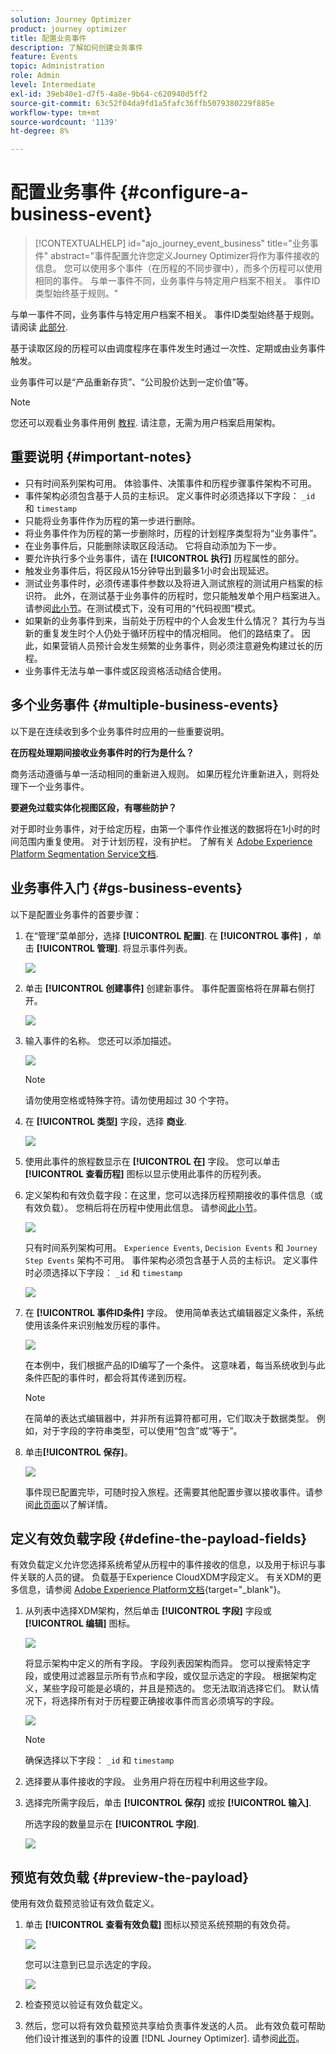 ```yaml
---
solution: Journey Optimizer
product: journey optimizer
title: 配置业务事件
description: 了解如何创建业务事件
feature: Events
topic: Administration
role: Admin
level: Intermediate
exl-id: 39eb40e1-d7f5-4a8e-9b64-c620940d5ff2
source-git-commit: 63c52f04da9fd1a5fafc36ffb5079380229f885e
workflow-type: tm+mt
source-wordcount: '1139'
ht-degree: 8%

---
```


# 配置业务事件 {#configure-a-business-event}

>[!CONTEXTUALHELP]
>id="ajo_journey_event_business"
>title="业务事件"
>abstract="事件配置允许您定义Journey Optimizer将作为事件接收的信息。 您可以使用多个事件（在历程的不同步骤中），而多个历程可以使用相同的事件。 与单一事件不同，业务事件与特定用户档案不相关。 事件ID类型始终基于规则。"

与单一事件不同，业务事件与特定用户档案不相关。 事件ID类型始终基于规则。 请阅读 [此部分](../event/about-events.md).

基于读取区段的历程可以由调度程序在事件发生时通过一次性、定期或由业务事件触发。

业务事件可以是“产品重新存货”、“公司股价达到一定价值”等。

>[!NOTE]
>
>您还可以观看业务事件用例 [教程](https://experienceleague.adobe.com/docs/journey-optimizer-learn/tutorials/create-journeys/use-case-business-event.html). 请注意，无需为用户档案启用架构。

## 重要说明 {#important-notes}

* 只有时间系列架构可用。 体验事件、决策事件和历程步骤事件架构不可用。
* 事件架构必须包含基于人员的主标识。 定义事件时必须选择以下字段： `_id` 和 `timestamp`
* 只能将业务事件作为历程的第一步进行删除。
* 将业务事件作为历程的第一步删除时，历程的计划程序类型将为“业务事件”。
* 在业务事件后，只能删除读取区段活动。 它将自动添加为下一步。
* 要允许执行多个业务事件，请在 **[!UICONTROL 执行]** 历程属性的部分。
* 触发业务事件后，将区段从15分钟导出到最多1小时会出现延迟。
* 测试业务事件时，必须传递事件参数以及将进入测试旅程的测试用户档案的标识符。 此外，在测试基于业务事件的历程时，您只能触发单个用户档案进入。 请参阅[此小节](../building-journeys/testing-the-journey.md#test-business)。在测试模式下，没有可用的“代码视图”模式。
* 如果新的业务事件到来，当前处于历程中的个人会发生什么情况？ 其行为与当新的重复发生时个人仍处于循环历程中的情况相同。 他们的路结束了。 因此，如果营销人员预计会发生频繁的业务事件，则必须注意避免构建过长的历程。
* 业务事件无法与单一事件或区段资格活动结合使用。

## 多个业务事件 {#multiple-business-events}

以下是在连续收到多个业务事件时应用的一些重要说明。

**在历程处理期间接收业务事件时的行为是什么？**

商务活动遵循与单一活动相同的重新进入规则。 如果历程允许重新进入，则将处理下一个业务事件。

**要避免过载实体化视图区段，有哪些防护？**

对于即时业务事件，对于给定历程，由第一个事件作业推送的数据将在1小时的时间范围内重复使用。 对于计划历程，没有护栏。 了解有关 [Adobe Experience Platform Segmentation Service文档](https://experienceleague.adobe.com/docs/experience-platform/segmentation/home.html).

## 业务事件入门 {#gs-business-events}

以下是配置业务事件的首要步骤：

1. 在“管理”菜单部分，选择 **[!UICONTROL 配置]**. 在  **[!UICONTROL 事件]** ，单击 **[!UICONTROL 管理]**. 将显示事件列表。

   ![](assets/jo-event1.png)

1. 单击 **[!UICONTROL 创建事件]** 创建新事件。 事件配置窗格将在屏幕右侧打开。

   ![](assets/jo-event2.png)

1. 输入事件的名称。 您还可以添加描述。

   ![](assets/jo-event3-business.png)

   >[!NOTE]
   >
   >请勿使用空格或特殊字符。请勿使用超过 30 个字符。

1. 在 **[!UICONTROL 类型]** 字段，选择 **商业**.

   ![](assets/jo-event3bis-business.png)

1. 使用此事件的旅程数显示在 **[!UICONTROL 在]** 字段。 您可以单击 **[!UICONTROL 查看历程]** 图标以显示使用此事件的历程列表。

1. 定义架构和有效负载字段：在这里，您可以选择历程预期接收的事件信息（或有效负载）。 您稍后将在历程中使用此信息。 请参阅[此小节](../event/about-creating-business.md#define-the-payload-fields)。

   ![](assets/jo-event5-business.png)

   只有时间系列架构可用。 `Experience Events`, `Decision Events` 和 `Journey Step Events` 架构不可用。 事件架构必须包含基于人员的主标识。 定义事件时必须选择以下字段： `_id` 和 `timestamp`

   ![](assets/test-profiles-4.png)

1. 在 **[!UICONTROL 事件ID条件]** 字段。 使用简单表达式编辑器定义条件，系统使用该条件来识别触发历程的事件。

   ![](assets/jo-event6-business.png)

   在本例中，我们根据产品的ID编写了一个条件。 这意味着，每当系统收到与此条件匹配的事件时，都会将其传递到历程。

   >[!NOTE]
   >
   >在简单的表达式编辑器中，并非所有运算符都可用，它们取决于数据类型。 例如，对于字段的字符串类型，可以使用“包含”或“等于”。

1. 单击&#x200B;**[!UICONTROL 保存]**。

   ![](assets/journey7-business.png)

   事件现已配置完毕，可随时投入旅程。还需要其他配置步骤以接收事件。请参阅[此页面](../event/additional-steps-to-send-events-to-journey.md)以了解详情。

## 定义有效负载字段 {#define-the-payload-fields}

有效负载定义允许您选择系统希望从历程中的事件接收的信息，以及用于标识与事件关联的人员的键。 负载基于Experience CloudXDM字段定义。 有关XDM的更多信息，请参阅 [Adobe Experience Platform文档](https://experienceleague.adobe.com/docs/experience-platform/xdm/home.html?lang=zh-Hans){target=&quot;_blank&quot;}。

1. 从列表中选择XDM架构，然后单击 **[!UICONTROL 字段]** 字段或 **[!UICONTROL 编辑]** 图标。

   ![](assets/journey8-business.png)

   将显示架构中定义的所有字段。 字段列表因架构而异。 您可以搜索特定字段，或使用过滤器显示所有节点和字段，或仅显示选定的字段。 根据架构定义，某些字段可能是必填的，并且是预选的。 您无法取消选择它们。 默认情况下，将选择所有对于历程要正确接收事件而言必须填写的字段。

   ![](assets/journey9-business.png)

   >[!NOTE]
   >
   > 确保选择以下字段： `_id` 和 `timestamp`

1. 选择要从事件接收的字段。 业务用户将在历程中利用这些字段。

1. 选择完所需字段后，单击 **[!UICONTROL 保存]** 或按 **[!UICONTROL 输入]**.

   所选字段的数量显示在 **[!UICONTROL 字段]**.

   ![](assets/journey12-business.png)

## 预览有效负载 {#preview-the-payload}

使用有效负载预览验证有效负载定义。

1. 单击 **[!UICONTROL 查看有效负载]** 图标以预览系统预期的有效负荷。

   ![](assets/journey13-business.png)

   您可以注意到已显示选定的字段。

   ![](assets/journey14-business.png)

1. 检查预览以验证有效负载定义。

1. 然后，您可以将有效负载预览共享给负责事件发送的人员。 此有效负载可帮助他们设计推送到的事件的设置 [!DNL Journey Optimizer]. 请参阅[此页](../event/additional-steps-to-send-events-to-journey.md)。
